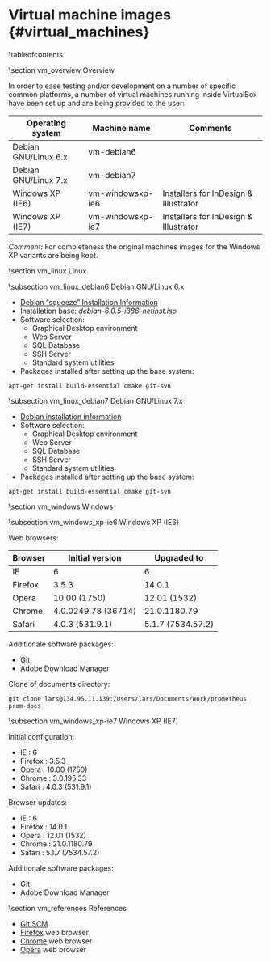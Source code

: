 
Virtual machine images   {#virtual_machines}
======================

\tableofcontents

\section vm_overview Overview

In order to ease testing and/or development on a number of specific common
platforms, a number of virtual machines running inside VirtualBox have been set
up and are being provided to the user:

| Operating system | Machine name  | Comments |
|------------------|---------------|----------|
| Debian GNU/Linux 6.x | vm-debian6 |  |
| Debian GNU/Linux 7.x | vm-debian7 |  |
| Windows XP (IE6) | vm-windowsxp-ie6 | Installers for InDesign & Illustrator |
| Windows XP (IE7) | vm-windowsxp-ie7 | Installers for InDesign & Illustrator |

_Comment:_ For completeness the original machines images for the Windows XP 
variants are being kept.

\section vm_linux Linux

\subsection vm_linux_debian6 Debian GNU/Linux 6.x

  - [Debian “squeeze” Installation Information](http://www.debian.org/releases/squeeze/debian-installer)
  - Installation base: _debian-6.0.5-i386-netinst.iso_
  - Software selection:
    - Graphical Desktop environment
    - Web Server
    - SQL Database
    - SSH Server
    - Standard system utilities
  - Packages installed after setting up the base system:
~~~~
apt-get install build-essential cmake git-svn
~~~~

\subsection vm_linux_debian7 Debian GNU/Linux 7.x

  - [Debian installation information](http://www.debian.org/devel/debian-installer)
  - Software selection:
    - Graphical Desktop environment
    - Web Server
    - SQL Database
    - SSH Server
    - Standard system utilities
  - Packages installed after setting up the base system:
~~~~
apt-get install build-essential cmake git-svn
~~~~

\section vm_windows Windows

\subsection vm_windows_xp-ie6 Windows XP (IE6)

Web browsers:

| Browser | Initial version     | Upgraded to       |
|---------|---------------------|-------------------|
| IE      | 6                   | 6                 |
| Firefox | 3.5.3               | 14.0.1            |
| Opera   | 10.00 (1750)        | 12.01 (1532)      |
| Chrome  | 4.0.0249.78 (36714) | 21.0.1180.79      |
| Safari  | 4.0.3 (531.9.1)     | 5.1.7 (7534.57.2) |


Additionale software packages:

  - Git
  - Adobe Download Manager

Clone of documents directory:

~~~~
git clone lars@134.95.11.139:/Users/lars/Documents/Work/prometheus prom-docs
~~~~

\subsection vm_windows_xp-ie7 Windows XP (IE7)

Initial configuration:

  - IE      : 6
  - Firefox : 3.5.3
  - Opera   : 10.00 (1750)
  - Chrome  : 3.0.195.33
  - Safari  : 4.0.3 (531.9.1)

Browser updates:

  - IE      : 6
  - Firefox : 14.0.1
  - Opera   : 12.01 (1532)
  - Chrome  : 21.0.1180.79
  - Safari  : 5.1.7 (7534.57.2)

Additionale software packages:

  - Git
  - Adobe Download Manager

\section vm_references References 

  - [Git SCM](http://git-scm.com)
  - [Firefox](http://www.mozilla.org/en-US/firefox/new) web browser
  - [Chrome](https://www.google.com/intl/en/chrome/browser) web browser
  - [Opera](http://www.opera.com) web browser

